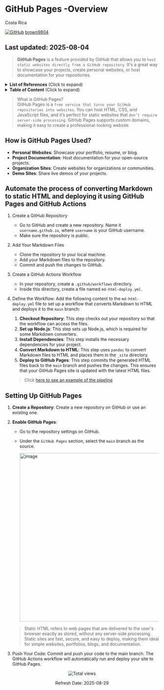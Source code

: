 # GitHub Pages -Overview 

Costa Rica

[![GitHub](https://img.shields.io/badge/--181717?logo=github&logoColor=ffffff)](https://github.com/) [brown9804](https://github.com/brown9804)

Last updated: 2025-08-04
----------------------

> **GitHub Pages** is a feature provided by GitHub that allows you to `host static websites directly from a GitHub repository`. It's a great way to showcase your projects, create personal websites, or host documentation for your repositories. 

<details>
<summary><b>List of References</b> (Click to expand)</summary>

- [Websites for you and your projects](https://pages.github.com/)
- [Essentials of automated application deployment with GitHub Actions and GitHub Pages](https://resources.github.com/learn/pathways/automation/essentials/automated-application-deployment-with-github-actions-and-pages/)

</details>

<details>
<summary><b>Table of Content</b> (Click to expand)</summary>

- [Wiki](#wiki)
- [Content](#content)
- [How is GitHub Pages Used?](#how-is-github-pages-used)
- [Automate the process of converting Markdown to static HTML and deploying it using GitHub Pages and GitHub Actions](#automate-the-process-of-converting-markdown-to-static-html-and-deploying-it-using-github-pages-and-github-actions)
- [Setting Up GitHub Pages](#setting-up-github-pages)

</details>

> What is GitHub Pages? <br/>
> GitHub Pages is a `free service that turns your GitHub repositories into websites`. You can host HTML, CSS, and JavaScript files, and it’s perfect for static websites that `don’t require server-side processing`. GitHub Pages supports custom domains, making it easy to create a professional-looking website.

## How is GitHub Pages Used?
- **Personal Websites**: Showcase your portfolio, resume, or blog.
- **Project Documentation**: Host documentation for your open-source projects.
- **Organization Sites**: Create websites for organizations or communities.
- **Demo Sites**: Share live demos of your projects.

## Automate the process of converting Markdown to static HTML and deploying it using GitHub Pages and GitHub Actions

1. Create a GitHub Repository
      - Go to GitHub and create a new repository. Name it `username.github.io`, where `username` is your GitHub username.
      - Make sure the repository is public.
2. Add Your Markdown Files
      - Clone the repository to your local machine.
      - Add your Markdown files to the repository.
      - Commit and push the changes to GitHub.
3. Create a GitHub Actions Workflow
      - In your repository, create a `.github/workflows` directory.
      - Inside this directory, create a file named `md-html-deploy.yml`.
4. Define the Workflow: Add the following content to the `md-html-deploy.yml` file to set up a workflow that converts Markdown to HTML and deploys it to the `main` branch:
      1. **Checkout Repository**: This step checks out your repository so that the workflow can access the files.
      2. **Set up Node.js**: This step sets up Node.js, which is required for some Markdown converters.
      3. **Install Dependencies**: This step installs the necessary dependencies for your project.
      4. **Convert Markdown to HTML**: This step uses `pandoc` to convert Markdown files to HTML and places them in the `_site` directory.
      5. **Deploy to GitHub Pages**: This step commits the generated HTML files back to the `main` branch and pushes the changes. This ensures that your GitHub Pages site is updated with the latest HTML files.
      
      > Click [here to see an example of the pipeline](./pipelines/markdown-to-html-deploy-gitpages.yml)

## Setting Up GitHub Pages
1. **Create a Repository**: Create a new repository on GitHub or use an existing one.
2. **Enable GitHub Pages**:
   - Go to the repository settings on GitHub.
   - Under the `GitHub Pages` section, select the `main` branch as the source.
  
     <img width="550" alt="image" src="https://github.com/user-attachments/assets/6143fc94-5e77-45c5-8680-4f269b0dc242" />

    > Static HTML refers to web pages that are delivered to the user's browser exactly as stored, without any server-side processing. Static sites are fast, secure, and easy to deploy, making them ideal for simple websites, portfolios, blogs, and documentation.
3. Push Your Code: Commit and push your code to the main branch. The GitHub Actions workflow will automatically run and deploy your site to GitHub Pages.

<!-- START BADGE -->
<div align="center">
  <img src="https://img.shields.io/badge/Total%20views-0-limegreen" alt="Total views">
  <p>Refresh Date: 2025-08-29</p>
</div>
<!-- END BADGE -->
